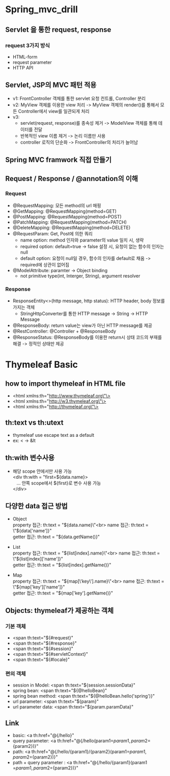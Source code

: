 # Spring_mvc_drill

## Servlet 을 통한 request, response

### request 3가지 방식
 * HTML-form
 * request parameter
 * HTTP API

## Servlet, JSP의 MVC 패턴 적용
  * v1: FrontController 객체를 통한 servlet 요청 컨트롤, Controller 분리
  * v2: MyView 객체를 이용한 view 처리 -> MyView 객체의 render()를 통해서 모든 Controller에서 view를 일관되게 처리
  * v3: 
      * servlet(request, response)를 종속성 제거 -> ModelView 객체를 통해 데이터를 전달
      * 반복적인 view 이름 제거 -> 논리 이름만 사용
      * controller 로직의 단순화 -> FrontController의 처리가 늘어남


## Spring MVC framwork 직접 만들기

## Request / Response / @annotation의 이해
### Request
* @RequestMapping: 모든 method의 url 매핑
* @GetMapping: @RequestMapping(method=GET)
* @PostMapping: @RequestMapping(method=POST)
* @PatchMapping: @RequestMapping(method=PATCH)
* @DeleteMapping: @RequestMapping(method=DELETE)
* @RequestParam: Get, Post에 의한 쿼리
   * name option: method 인자와 parameter의 value 일치 시, 생략
   * required option: default=true -> false 설정 시, 요청이 없는 함수의 인자는 null
   * default option: 요청이 null일 경우, 함수의 인자를 default로 채움 -> required에 상관이 없어짐
* @ModelAttribute: paramter -> Object binding
   * not primitive type(int, Interger, String), argument resolver

### Response
* ResponseEntity<>(http message, http status): HTTP header, body 정보를 가지는 객체
   * StringHttpConverter를 통한 HTTP message -> String -> HTTP Message
* @ResponseBody: return value는 view가 아닌 HTTP message를 제공
* @RestController: @Controller + @ResponseBody
* @ResponseStatus: @ResponseBody를 이용한 return시 상태 코드의 부재를 해결 -> 정적인 상태만 제공


# Thymeleaf Basic

## how to import thymeleaf in HTML file
 * \<html xmlns:th=\"http://www.thymeleaf.org\"\>
 * \<html xmlns:th=\"http://w3.thymeleaf.org\"\>
 * \<html xmlns:th=\"http://thymeleaf.org\"\>
 
## th:text vs th:utext
 * thymeleaf use escape text as a default
 * ex: < -> &lt

## th:with 변수사용
 * 해당 scope 안에서만 사용 가능<br>
   \<div th:with = \"first=${data.name}\><br>
   &nbsp;&nbsp;&nbsp;... 안쪽 scope에서 ${first}로 변수 사용 가능<br>
   \</div\>

## 다양한 data 접근 방법
 * Object<br>
   property 접근: th:text = \"${data.name}\"<br>
   name 접근:     th:text = \"${data[\'name\']}\"<br>
   getter 접근:   th:text = \"${data.getName()}\"<br>
 
 * List<br>
   property 접근: th:text = \"${list[index].name}\"<br>
   name 접근:     th:text = \"${list[index][\'name\']}\"<br>
   getter 접근:   th:text = \"${list[index].getName()}\"<br>
                       
 * Map<br>
   property 접근: th:text = \"${map[\'key\'].name}\"<br>
   name 접근:     th:text = \"${map[\'key\'][\'name\']}\"<br>
   getter 접근:   th:text = \"${map[\'key\'].getName()}\"<br>
   
## Objects: thymeleaf가 제공하는 객체
   ### 기본 객체
   * \<span th:text=\"${\#request}\"
   * \<span th:text=\"${#response}\"
   * \<span th:text=\"${#session}\"
   * \<span th:text=\"${#servletContext}\"
   * \<span th:text=\"${#locale}\"


  ### 편의 객체
  * session in Model: \<span th:text="${session.sessionData}"
  * spring bean: \<span th:text=\"${\@helloBean}\"
  * spring bean method: \<span th:text=\"${\@helloBean.hello(\'spring\')}\"
  * url parameter: \<span th:text=\"${param}\"
  * url parameter data: \<span th:text=\"${param.paramData}\"

   
## Link
 * basic: \<a th:href=\"@{/hello}\"
 * query parameter: \<a th:href=\"@{/hello\(param1=${param1}, param2 =${param2})}\"
 * path: \<a th:href=\"@{/hello/\{param1\}/\{param2\}(param1=${param1}, param2 =${param2})}\"
 * path + query parameter : \<a th:href=\"@{/hello/{param1}(param1 =${param1}, param2=${param2})}\"
      
